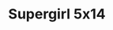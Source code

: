 ---
layout: episodios
title: "Supergirl 5x14"
url_serie_padre: 'supergirl/temporada-5'
category: 'series'
capitulo: 'yes'
anio: '2019'
prev: 'capitulo-13'
proximo: 'capitulo-15'
sandbox: allow-same-origin allow-forms
idioma: 'Subtitulado'
calidad: 'Full HD'
fuente: 'cueva'
reproductores_fembed: ["https://api.cuevana3.io/stream/index.php?file=ek5lbm9xYWNrS0xYMTZLa2xNbkdvY3ZTb3BtZng4TGp6ZFpobGFMUGtOelcwcUZmbWRIVzRkakVuS0JnbEplcG1KUnNZSlRTMGViVTBxZGdsdEhPb3J2YWE1UjNwcWltbmRLc1lLRFNsWmJheEorYmw5R2wyTmZIbUd4a2w1bW5sWmxuWm1PV29PUFQxcWVScDl2UjJLSFdtS1NjeHc9PQ","Subtitulado","https://feurl.com/v/5dj0ridwkkj0z44","Subtitulado","https://feurl.com/v/lg-y5bnd0e33684","Subtitulado","https://feurl.com/v/z71xdhjrd3wdjle","Subtitulado","https://feurl.com/v/47jdptzj80e1epz","Subtitulado","https://player.premiumstream.live/player.php?id=MTU3NQ&sub=https://sub.cuevana2.io/vtt-sub/sub7/Supergirl.5x14.vtt","Subtitulado","https://player.openloadpremium.com/player.php?id=MTM2NA","Subtitulado","https://gdriveplayer.me/embed2.php?link=yeQiJGBUNx4Vt8YfGBvo1QSdWHQ%252FL14g2JKEDTd0NelkjosZhCEc0KFohaANR%252BwRA9f8%252BBl6n2VPj9x2gORwvrlkmKjrkOJdo8DICnXbburYmHA6JInlS5nqEUIO0r1KSJiRdjAmODCXAF0fgM4cszR5gBptsqogAD%252F%252FPTMBNjoTzyb4B9V89jqqMCZl%252BzkUSbw%252FHUCkj41r5jBJTDj08A","Subtitulado"]
reproductor: fembed
clasificacion: '+5'
tags:
- Ciencia-Ficcion
---
